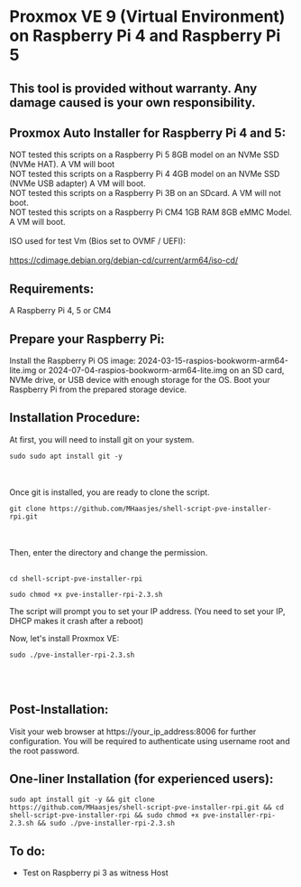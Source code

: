 # Proxmox VE 9 (Virtual Environment) on Raspberry Pi 4 and Raspberry Pi 5

This tool is provided without warranty. Any damage caused is your own responsibility.
-

Proxmox Auto Installer for Raspberry Pi 4 and 5:
-
NOT tested this scripts on a Raspberry Pi 5 8GB model on an NVMe SSD (NVMe HAT). A VM will boot <br>
NOT tested this scripts on a Raspberry Pi 4 4GB model on an NVMe SSD (NVMe USB adapter) A VM will boot. <br>
NOT tested this scripts on a Raspberry Pi 3B on an SDcard. A VM will not boot. <br>
NOT tested this scripts on a Raspberry Pi CM4 1GB RAM 8GB eMMC Model. A VM will boot. <br>
<br>
ISO used for test Vm (Bios set to OVMF / UEFI): <br>
<br>
https://cdimage.debian.org/debian-cd/current/arm64/iso-cd/

Requirements:
-

A Raspberry Pi 4, 5 or CM4

Prepare your Raspberry Pi:
-

Install the Raspberry Pi OS image: 2024-03-15-raspios-bookworm-arm64-lite.img or 2024-07-04-raspios-bookworm-arm64-lite.img on an SD card, NVMe drive, or USB device with enough storage for the OS.
Boot your Raspberry Pi from the prepared storage device.


Installation Procedure:
-

At first, you will need to install git on your system.<br>

```
sudo sudo apt install git -y
```
<br><br>Once git is installed, you are ready to clone the script.<br>

```
git clone https://github.com/MHaasjes/shell-script-pve-installer-rpi.git
```
<br><br>
Then, enter the directory and change the permission.<br><br>
```
cd shell-script-pve-installer-rpi
```
```
sudo chmod +x pve-installer-rpi-2.3.sh
```

The script will prompt you to set your IP address. (You need to set your IP, DHCP makes it crash after a reboot)

Now, let's install Proxmox VE:

```
sudo ./pve-installer-rpi-2.3.sh
```
<br><br>

Post-Installation:
-
Visit your web browser at https://your_ip_address:8006 for further configuration.
You will be required to authenticate using username root and the root password.


One-liner Installation (for experienced users):
-

```
sudo apt install git -y && git clone https://github.com/MHaasjes/shell-script-pve-installer-rpi.git && cd shell-script-pve-installer-rpi && sudo chmod +x pve-installer-rpi-2.3.sh && sudo ./pve-installer-rpi-2.3.sh
```


To do:
-
- Test on Raspberry pi 3 as witness Host
